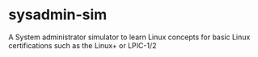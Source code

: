 # sysadmin-sim
A System administrator simulator to learn Linux concepts for basic Linux certifications such as the Linux+ or LPIC-1/2
